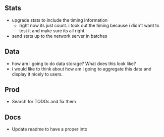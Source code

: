 ## Stats
* upgrade stats to include the timing information
  * right now its just count.  i took out the timing because i didn't want to test it and make sure its all right.
* send stats up to the network server in batches

## Data
* how am i going to do data storage?  What does this look like?
* i would like to think about how am i going to aggregate this data and display it nicely to users.

## Prod
* Search for TODOs and fix them

## Docs
* Update readme to have a proper into

